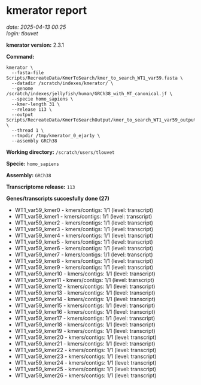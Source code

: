 # kmerator report
*date: 2025-04-13 00:25*  
*login: tlouvet*

**kmerator version:** 2.3.1

**Command:**

```
kmerator \
  --fasta-file Scripts/RecreateData/KmerToSearch/kmer_to_search_WT1_var59.fasta \
  --datadir /scratch/indexes/kmerator/ \
  --genome /scratch/indexes/jellyfish/human/GRCh38_with_MT_canonical.jf \
  --specie homo_sapiens \
  --kmer-length 31 \
  --release 113 \
  --output Scripts/RecreateData/KmerToSearchOutput/kmer_to_search_WT1_var59_output \
  --thread 1 \
  --tmpdir /tmp/kmerator_0_ejar1y \
  --assembly GRCh38
```

**Working directory:** `/scratch/users/tlouvet`

**Specie:** `homo_sapiens`

**Assembly:** `GRCh38`

**Transcriptome release:** `113`

**Genes/transcripts succesfully done (27)**

- WT1_var59_kmer0 - kmers/contigs: 1/1 (level: transcript)
- WT1_var59_kmer1 - kmers/contigs: 1/1 (level: transcript)
- WT1_var59_kmer2 - kmers/contigs: 1/1 (level: transcript)
- WT1_var59_kmer3 - kmers/contigs: 1/1 (level: transcript)
- WT1_var59_kmer4 - kmers/contigs: 1/1 (level: transcript)
- WT1_var59_kmer5 - kmers/contigs: 1/1 (level: transcript)
- WT1_var59_kmer6 - kmers/contigs: 1/1 (level: transcript)
- WT1_var59_kmer7 - kmers/contigs: 1/1 (level: transcript)
- WT1_var59_kmer8 - kmers/contigs: 1/1 (level: transcript)
- WT1_var59_kmer9 - kmers/contigs: 1/1 (level: transcript)
- WT1_var59_kmer10 - kmers/contigs: 1/1 (level: transcript)
- WT1_var59_kmer11 - kmers/contigs: 1/1 (level: transcript)
- WT1_var59_kmer12 - kmers/contigs: 1/1 (level: transcript)
- WT1_var59_kmer13 - kmers/contigs: 1/1 (level: transcript)
- WT1_var59_kmer14 - kmers/contigs: 1/1 (level: transcript)
- WT1_var59_kmer15 - kmers/contigs: 1/1 (level: transcript)
- WT1_var59_kmer16 - kmers/contigs: 1/1 (level: transcript)
- WT1_var59_kmer17 - kmers/contigs: 1/1 (level: transcript)
- WT1_var59_kmer18 - kmers/contigs: 1/1 (level: transcript)
- WT1_var59_kmer19 - kmers/contigs: 1/1 (level: transcript)
- WT1_var59_kmer20 - kmers/contigs: 1/1 (level: transcript)
- WT1_var59_kmer21 - kmers/contigs: 1/1 (level: transcript)
- WT1_var59_kmer22 - kmers/contigs: 1/1 (level: transcript)
- WT1_var59_kmer23 - kmers/contigs: 1/1 (level: transcript)
- WT1_var59_kmer24 - kmers/contigs: 1/1 (level: transcript)
- WT1_var59_kmer25 - kmers/contigs: 1/1 (level: transcript)
- WT1_var59_kmer26 - kmers/contigs: 1/1 (level: transcript)

